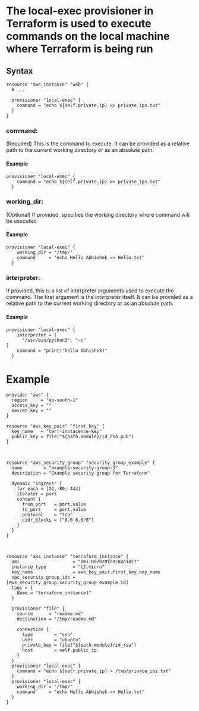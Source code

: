 # The local-exec provisioner in Terraform is used to execute commands on the local machine where Terraform is being run
## Syntax
```
resource "aws_instance" "web" {
  # ...

  provisioner "local-exec" {
    command = "echo ${self.private_ip} >> private_ips.txt"
  }
}
```
### command:
(Required) This is the command to execute. It can be provided as a relative path to the current working directory or as an absolute path.
#### Example
```
provisioner "local-exec" {
    command = "echo ${self.private_ip} >> private_ips.txt"
  }
```
### working_dir:
(Optional) If provided, specifies the working directory where command will be executed.
#### Example
```
provisioner "local-exec" {
    working_dir = "/tmp/"
    command     = "echo Hello Abhishek >> Hello.txt"
  }
```
### interpreter:
If provided, this is a list of interpreter arguments used to execute the command. The first argument is the interpreter itself. It can be provided as a relative path to the current working directory or as an absolute path.
#### Example
```
provisioner "local-exec" {
    interpreter = [
      "/usr/bin/python3", "-c"
]
    command = "print('hello Abhishek)"
  }
```
# Example 
```
provider "aws" {
  region     = "ap-south-1"
  access_key = ""
  secret_key = ""
}

resource "aws_key_pair" "first_key" {
  key_name   = "terr-instacence-key"
  public_key = file("${path.module}/id_rsa.pub")
}



resource "aws_security_group" "security_group_example" {
  name        = "example-security-group-3"
  description = "Example security group for Terraform"

  dynamic "ingress" {
    for_each = [22, 80, 443]
    iterator = port
    content {
      from_port   = port.value
      to_port     = port.value
      protocol    = "tcp"
      cidr_blocks = ["0.0.0.0/0"]
    }
  }
}



resource "aws_instance" "terraform_instance" {
  ami                    = "ami-007020fd9c84e18c7"
  instance_type          = "t2.micro"
  key_name               = aws_key_pair.first_key.key_name
  vpc_security_group_ids = [aws_security_group.security_group_example.id]
  tags = {
    Name = "terraform_instance1"
  }

  provisioner "file" {
    source      = "readme.md"
    destination = "/tmp/readme.md"

    connection {
      type        = "ssh"
      user        = "ubuntu"
      private_key = file("${path.module}/id_rsa")
      host        = self.public_ip
    }
  }
  provisioner "local-exec" {
    command = "echo ${self.private_ip} > /tmp/private_ips.txt"
  }
  provisioner "local-exec" {
    working_dir = "/tmp/"
    command     = "echo Hello Abhishek >> Hello.txt"
  }
}
```
